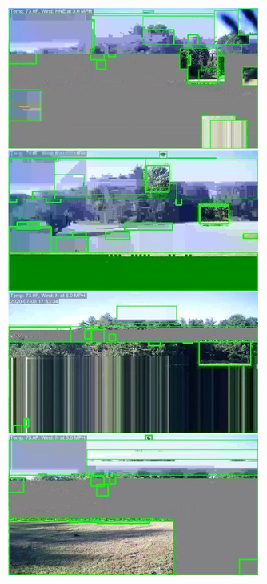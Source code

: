 ![20200706-162515-165520](in/20200706/20200706-162515-165520_0_.jpg)
![20200706-165525-172530](in/20200706/20200706-165525-172530_0_.jpg)
![20200706-172535-175540](in/20200706/20200706-172535-175540_0_.jpg)
![20200706-175545-182550](in/20200706/20200706-175545-182550_0_.jpg)
